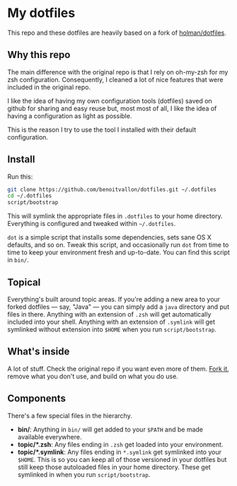 # My dotfiles

This repo and these dotfiles are heavily based on a fork of [holman/dotfiles](https://github.com/holman/dotfiles/fork).

## Why this repo

The main difference with the original repo is that I rely on oh-my-zsh for my zsh configuration. Consequently, I cleaned a lot of nice features that were included in the original repo.

I like the idea of having my own configuration tools (dotfiles) saved on github for sharing and easy reuse but, most most of all, I like the idea of having a configuration as light as possible.

This is the reason I try to use the tool I installed with their default configuration.

## Install

Run this:

```sh
git clone https://github.com/benoitvallon/dotfiles.git ~/.dotfiles
cd ~/.dotfiles
script/bootstrap
```

This will symlink the appropriate files in `.dotfiles` to your home directory.
Everything is configured and tweaked within `~/.dotfiles`.

`dot` is a simple script that installs some dependencies, sets sane OS X
defaults, and so on. Tweak this script, and occasionally run `dot` from
time to time to keep your environment fresh and up-to-date. You can find
this script in `bin/`.

## Topical

Everything's built around topic areas. If you're adding a new area to your
forked dotfiles — say, "Java" — you can simply add a `java` directory and put
files in there. Anything with an extension of `.zsh` will get automatically
included into your shell. Anything with an extension of `.symlink` will get
symlinked without extension into `$HOME` when you run `script/bootstrap`.

## What's inside

A lot of stuff. Check the original repo if you want even more of them.
[Fork it](https://github.com/holman/dotfiles/fork), remove what you don't use, and build on what you do use.

## Components

There's a few special files in the hierarchy.

- **bin/**: Anything in `bin/` will get added to your `$PATH` and be made
  available everywhere.
- **topic/\*.zsh**: Any files ending in `.zsh` get loaded into your
  environment.
- **topic/\*.symlink**: Any files ending in `*.symlink` get symlinked into
  your `$HOME`. This is so you can keep all of those versioned in your dotfiles
  but still keep those autoloaded files in your home directory. These get
  symlinked in when you run `script/bootstrap`.
